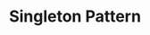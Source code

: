 ---
title: "Singleton Pattern"
authorbox: true
draft: true
categories:
  - "design-pattern"
tags:
  - "Java"
---